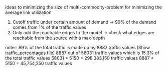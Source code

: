 Ideas to minimizing the size of multi-commodity-problem for minimizing the average link utilization

1. Cutoff traffic under certain amount of demand -> 99% of the demand comes from 1% of the traffic values
2. Only add the reachable edges to the model -> check what edges are reachable from the source with a max-depth



noter:
    99% of the total traffic is made up by 8887 traffic values (Show traffic_percentages file)
    8887 out of 58031 traffic values which is 15.3% of the total traffic values
    58031 * 5150 = 298,383,150 traffic values 
    8887 * 5150 = 45,754,350 traffic values

